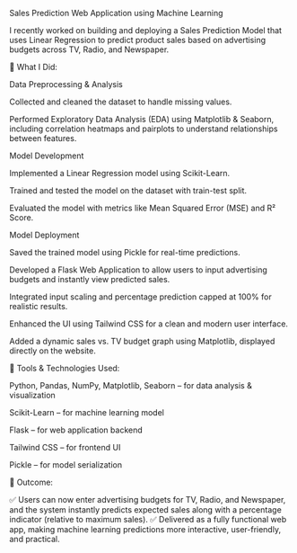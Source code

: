 Sales Prediction Web Application using Machine Learning

I recently worked on building and deploying a Sales Prediction Model that uses Linear Regression to predict product sales based on advertising budgets across TV, Radio, and Newspaper.

🔹 What I Did:

Data Preprocessing & Analysis

Collected and cleaned the dataset to handle missing values.

Performed Exploratory Data Analysis (EDA) using Matplotlib & Seaborn, including correlation heatmaps and pairplots to understand relationships between features.

Model Development

Implemented a Linear Regression model using Scikit-Learn.

Trained and tested the model on the dataset with train-test split.

Evaluated the model with metrics like Mean Squared Error (MSE) and R² Score.

Model Deployment

Saved the trained model using Pickle for real-time predictions.

Developed a Flask Web Application to allow users to input advertising budgets and instantly view predicted sales.

Integrated input scaling and percentage prediction capped at 100% for realistic results.

Enhanced the UI using Tailwind CSS for a clean and modern user interface.

Added a dynamic sales vs. TV budget graph using Matplotlib, displayed directly on the website.

🔹 Tools & Technologies Used:

Python, Pandas, NumPy, Matplotlib, Seaborn – for data analysis & visualization

Scikit-Learn – for machine learning model

Flask – for web application backend

Tailwind CSS – for frontend UI

Pickle – for model serialization

🔹 Outcome:

✅ Users can now enter advertising budgets for TV, Radio, and Newspaper, and the system instantly predicts expected sales along with a percentage indicator (relative to maximum sales).
✅ Delivered as a fully functional web app, making machine learning predictions more interactive, user-friendly, and practical.
